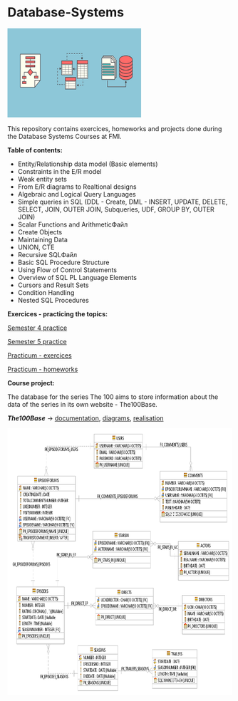 # Database-Systems

<img src="https://github.com/DenitsaStoianova/Database-Systems/blob/master/data_dictionary_erd_model.png" width="300" height="200">


This repository contains exercices, homeworks and projects done during the Database Systems Courses at FMI.

**Table of contents:**
- Entity/Relationship data model (Basic elements)
- Constraints in the E/R model
- Weak entity sets
- From E/R diagrams to Realtional designs
- Algebraic and Logical Query Languages
- Simple queries in SQL (DDL - Create, DML - INSERT, UPDATE, DELETE, SELECT, JOIN, OUTER JOIN, Subqueries, UDF, GROUP BY, OUTER JOIN)
- Scalar Functions and ArithmeticФайл
- Create Objects
- Maintaining Data
- UNION, CTE
- Recursive SQLФайл
- Basic SQL Procedure Structure
- Using Flow of Control Statements
- Overview of SQL PL Language Elements
- Cursors and Result Sets
- Condition Handling
- Nested SQL Procedures 

**Exercices - practicing the topics:**

[Semester 4 practice](https://github.com/DenitsaStoianova/Database-Systems/tree/master/Semester4)

[Semester 5 practice](https://github.com/DenitsaStoianova/Database-Systems/tree/master/Semester5)

[Practicum - exercices](https://github.com/DenitsaStoianova/Database-Systems/tree/master/Practicum/Exercises)

[Practicum - homeworks](https://github.com/DenitsaStoianova/Database-Systems/tree/master/Practicum/Homeworks)

**Course project:**

The database for the series The 100 aims to store information about the data of the series in its own website - The100Base.

***The100Base*** -> [documentation](https://github.com/DenitsaStoianova/Database-Systems/blob/master/CourseProject/The100Base/documentation/%D0%94%D0%BE%D0%BA%D1%83%D0%BC%D0%B5%D0%BD%D1%82%D0%B0%D1%86%D0%B8%D1%8F.pdf), [diagrams](https://github.com/DenitsaStoianova/Database-Systems/tree/master/CourseProject/The100Base/diagrams), [realisation](https://github.com/DenitsaStoianova/Database-Systems/tree/master/CourseProject/The100Base/scripts)

<img src="https://github.com/DenitsaStoianova/Database-Systems/blob/master/CourseProject/The100Base/diagrams/data_studio_diagram.png" width="750" height="600">
